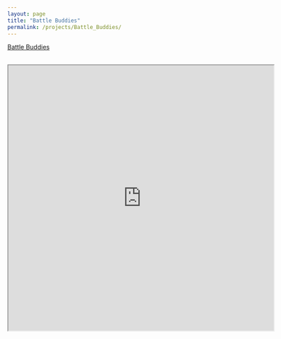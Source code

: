 ```yaml
---
layout: page
title: "Battle Buddies"
permalink: /projects/Battle_Buddies/
---
```


<html>
  <head>
    <meta charset="utf-8">
    <meta http-equiv="X-UA-Compatible" content="IE=edge">
    <meta name="description" content="">
    <meta name="viewport" content="width=device-width, initial-scale=1">
    <link rel="stylesheet" href="../../styles.css">
  </head>

 <a href="https://github.com/bryanlubay/Jim-Saves-The-City">Battle Buddies</a><br><br>

<iframe width="600" height="600"
src="https://www.youtube.com/embed/s3hwH7O5Z_c">
</iframe>

</html>